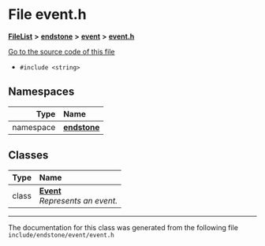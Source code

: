 

# File event.h



[**FileList**](files.md) **>** [**endstone**](dir_6cf277b678674f97c7a2b6b3b2447b33.md) **>** [**event**](dir_f1d783c0ad83ee143d16e768ebca51c8.md) **>** [**event.h**](event_8h.md)

[Go to the source code of this file](event_8h_source.md)



* `#include <string>`













## Namespaces

| Type | Name |
| ---: | :--- |
| namespace | [**endstone**](namespaceendstone.md) <br> |


## Classes

| Type | Name |
| ---: | :--- |
| class | [**Event**](classendstone_1_1Event.md) <br>_Represents an event._  |



















































------------------------------
The documentation for this class was generated from the following file `include/endstone/event/event.h`

